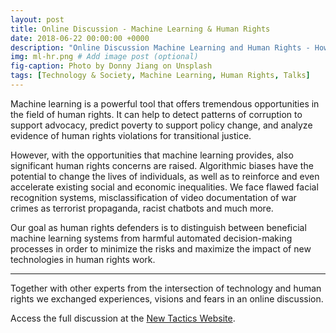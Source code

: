 ```yaml
---
layout: post
title: Online Discussion - Machine Learning & Human Rights
date: 2018-06-22 00:00:00 +0000
description: "Online Discussion Machine Learning and Human Rights - How to Maximize the Impact and Minimize the Risk"
img: ml-hr.png # Add image post (optional)
fig-caption: Photo by Donny Jiang on Unsplash
tags: [Technology & Society, Machine Learning, Human Rights, Talks]
---
```





Machine learning is a powerful tool that offers tremendous opportunities in the field of human rights. It can help to detect patterns of corruption to support advocacy, predict poverty to support policy change, and analyze evidence of human rights violations for transitional justice.

However, with the opportunities that  machine learning provides, also significant human rights concerns are raised. Algorithmic biases have the potential to change the lives of individuals, as well as to reinforce and even accelerate existing social and economic inequalities. We face flawed facial recognition systems, misclassification of video documentation of war crimes as terrorist propaganda, racist chatbots and much more.

Our goal as human rights defenders is to distinguish between beneficial machine learning systems from harmful automated decision-making processes in order to minimize the risks and maximize  the impact of new technologies in human rights work. 



-------



Together with other experts from the intersection of technology and human rights we exchanged experiences, visions and fears in an online discussion. 

Access the full discussion at the [New Tactics Website](https://www.newtactics.org/conversation/machine-learning-and-human-rights-how-maximize-impact-and-minimize-risk).









